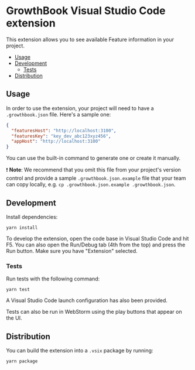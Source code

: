 # GrowthBook Visual Studio Code extension

This extension allows you to see available Feature information in your project.

- [Usage](#usage)
- [Development](#development)
  - [Tests](#tests)
- [Distribution](#distribution)

## Usage

In order to use the extension, your project will need to have a `.growthbook.json` file. Here's a sample one:

```json
{
  "featuresHost": "http://localhost:3100",
  "featuresKey": "key_dev_abc123xyz456",
  "appHost": "http://localhost:3100"  
}
```

You can use the built-in command to generate one or create it manually.

❗️ **Note**: We recommend that you omit this file from your project's version control and provide a sample `.growthbook.json.example` file that your team can copy locally, e.g. `cp .growthbook.json.example .growthbook.json`.


## Development

Install dependencies:

```
yarn install
```

To develop the extension, open the code base in Visual Studio Code and hit F5. You can also open the Run/Debug tab (4th from the top) and press the Run button. Make sure you have "Extension" selected.


### Tests

Run tests with the following command:

```
yarn test
```

A Visual Studio Code launch configuration has also been provided.

Tests can also be run in WebStorm using the play buttons that appear on the UI.


## Distribution

You can build the extension into a `.vsix` package by running:

```
yarn package
```